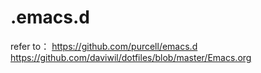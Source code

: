 # .emacs.d

refer to：
https://github.com/purcell/emacs.d
https://github.com/daviwil/dotfiles/blob/master/Emacs.org